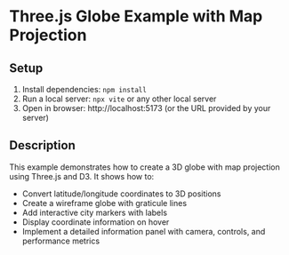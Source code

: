 # Three.js Globe Example with Map Projection

## Setup
1. Install dependencies: `npm install`
2. Run a local server: `npx vite` or any other local server
3. Open in browser: http://localhost:5173 (or the URL provided by your server)

## Description
This example demonstrates how to create a 3D globe with map projection using Three.js and D3. It shows how to:

- Convert latitude/longitude coordinates to 3D positions
- Create a wireframe globe with graticule lines
- Add interactive city markers with labels
- Display coordinate information on hover
- Implement a detailed information panel with camera, controls, and performance metrics